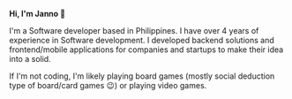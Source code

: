 **Hi, I'm Janno 👋**

I'm a Software developer based in Philippines. I have over 4 years of experience in Software development. I developed backend solutions and frontend/mobile applications for companies and startups to make their idea into a solid.

If I'm not coding, I'm likely playing board games (mostly social deduction type of board/card games :wink:) or playing video games.
